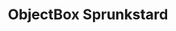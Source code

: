 ---
slug: objectbox-sprunkstard
title: ObjectBox Sprunkstard
description: "ObjectBox Sprunkstard is an exciting online game. Play for free directly in your browser!"
icon: /images/new_mods/ObjectBox Sprunkstard.png
url: https://wowtbc.net/sprunkin/objectbox-sprunkstard/index.html
previewImage: /images/new_mods/ObjectBox Sprunkstard.png
type: new mods

# SEO配置
seo:
  title: "ObjectBox Sprunkstard - Play Free Online Game | Fun Browser Games"
  description: "ObjectBox Sprunkstard - Play this fun online game for free in your browser. No download required!"
  ogImage: "/images/new_mods/ObjectBox Sprunkstard.png"
  keywords: "objectbox-sprunkstard, online game, browser game, free game, new mods game, play online"

videoUrls:
  - https://www.youtube.com/embed/example1
  - https://www.youtube.com/embed/example2

whyPlay:
  title: "Why Play ObjectBox Sprunkstard?"
  items:
    - "Immersive Gameplay: ObjectBox Sprunkstard offers an engaging and immersive gaming experience that will keep you entertained for hours"
    - "Challenging Levels: Test your skills with increasingly difficult challenges and obstacles"
    - "Beautiful Graphics: Enjoy stunning visuals and smooth animations that bring the game world to life"
    - "Regular Updates: New content and features are added regularly to keep the game fresh and exciting"
    - "Free to Play: Experience all the fun without spending a penny"
    - "Community Features: Connect with other players, share strategies, and compete for high scores"
    - "Cross-Platform: Play on any device with a web browser, no downloads required"

features:
  title: "Key Features of ObjectBox Sprunkstard"
  image: "/images/new_mods/ObjectBox Sprunkstard.png"
  items:
    - "Intuitive Controls: Easy to learn controls make ObjectBox Sprunkstard accessible for players of all skill levels"
    - "Multiple Game Modes: Enjoy various gameplay options that provide different challenges and experiences"
    - "Character Customization: Personalize your gaming experience with unique characters and items"
    - "Achievement System: Complete special tasks to earn rewards and recognition"
    - "Leaderboards: Compete with players worldwide and see who can achieve the highest scores"

characteristics:
  title: "Game Characteristics"
  image: "/images/new_mods/ObjectBox Sprunkstard.png"
  items:
    - "Genre: New mods game with elements of strategy and skill"
    - "Difficulty: Suitable for both casual gamers and those seeking a challenge"
    - "Play Time: Quick sessions or extended gameplay, depending on your preference"
    - "Art Style: Vibrant and engaging visuals that enhance the gaming experience"
    - "Sound Design: Immersive audio that complements the gameplay perfectly"

info: "ObjectBox Sprunkstard is an exciting online game that offers players a unique and engaging gaming experience. With its intuitive controls, stunning visuals, and challenging gameplay, ObjectBox Sprunkstard provides hours of entertainment for players of all ages and skill levels. Whether you're looking for a quick gaming session during a break or an extended play session, ObjectBox Sprunkstard delivers an immersive experience that will keep you coming back for more. The game features multiple levels of increasing difficulty, ensuring that players are constantly challenged as they progress. With regular updates adding new content and features, ObjectBox Sprunkstard remains fresh and exciting, providing endless entertainment options for its growing community of players."

howToPlayIntro: "Welcome to ObjectBox Sprunkstard! This guide will walk you through the basics and help you master the game. Whether you're a beginner or looking to improve your skills, these tips and instructions will enhance your gaming experience."

howToPlaySteps:
  - title: "Getting Started"
    description: "Begin your ObjectBox Sprunkstard adventure by familiarizing yourself with the controls. Use your keyboard or mouse to navigate through the game interface. The tutorial will guide you through the basic mechanics and help you understand the objectives."
  - title: "Understanding the Objectives"
    description: "In ObjectBox Sprunkstard, your main goal is to progress through levels by completing specific objectives. Each level presents unique challenges that require different strategies and approaches."
  - title: "Mastering the Controls"
    description: "Practice using the controls to improve your precision and reaction time. ObjectBox Sprunkstard requires quick reflexes and strategic thinking to overcome obstacles and defeat opponents."
  - title: "Utilizing Power-ups"
    description: "Collect power-ups throughout the game to enhance your abilities and overcome difficult challenges. Each power-up offers unique advantages that can be crucial for success."
  - title: "Developing Strategies"
    description: "As you progress in ObjectBox Sprunkstard, develop effective strategies for different scenarios. Analyze patterns, anticipate challenges, and adapt your approach to maximize your performance."

faq:
  title: "Frequently Asked Questions about ObjectBox Sprunkstard"
  items:
    - question: "Is ObjectBox Sprunkstard free to play?"
      answer: "Yes, ObjectBox Sprunkstard is completely free to play directly in your web browser. No downloads or purchases are required to enjoy the full game experience."
    - question: "Can I play ObjectBox Sprunkstard on mobile devices?"
      answer: "Yes, ObjectBox Sprunkstard is optimized for both desktop and mobile play. You can enjoy the game on any device with a web browser and internet connection."
    - question: "Are there any in-game purchases?"
      answer: "While ObjectBox Sprunkstard is free to play, there may be optional in-game purchases available for cosmetic items or additional features that don't affect core gameplay."
    - question: "How often is ObjectBox Sprunkstard updated?"
      answer: "The developers regularly update ObjectBox Sprunkstard with new content, features, and improvements based on player feedback and game performance."
    - question: "Can I play ObjectBox Sprunkstard offline?"
      answer: "Currently, ObjectBox Sprunkstard requires an internet connection to play as it's a browser-based online game."
    - question: "Is ObjectBox Sprunkstard suitable for children?"
      answer: "Yes, ObjectBox Sprunkstard is designed to be family-friendly and suitable for players of all ages."
    - question: "How do I report bugs or issues?"
      answer: "If you encounter any problems while playing ObjectBox Sprunkstard, you can report them through the game's support page or contact the developers directly through their website."
    - question: "Still Have Questions?"
      answer: "If you have additional questions about ObjectBox Sprunkstard that aren't covered in this FAQ, please visit our support center or contact our customer service team for assistance."
---